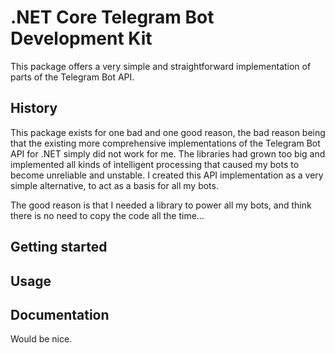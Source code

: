 # .NET Core Telegram Bot Development Kit
This package offers a very simple and straightforward implementation of parts of the Telegram Bot API.

## History
This package exists for one bad and one good reason, the bad reason being that the existing more comprehensive implementations of the Telegram Bot API for .NET simply did not work for me. 
The libraries had grown too big and implemented all kinds of intelligent processing that caused my bots to become unreliable and unstable.
I created this API implementation as a very simple alternative, to act as a basis for all my bots.

The good reason is that I needed a library to power all my bots, and think there is no need to copy the code all the time...

## Getting started

## Usage

## Documentation
Would be nice.